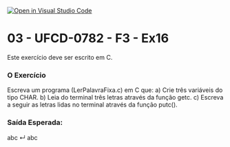 [![Open in Visual Studio Code](https://classroom.github.com/assets/open-in-vscode-718a45dd9cf7e7f842a935f5ebbe5719a5e09af4491e668f4dbf3b35d5cca122.svg)](https://classroom.github.com/online_ide?assignment_repo_id=10954804&assignment_repo_type=AssignmentRepo)
# 03 - UFCD-0782 - F3 - Ex16
Este exercício deve ser escrito em C.

### O Exercício
Escreva um programa (LerPalavraFixa.c) em C que:
a)	Crie três variáveis do tipo CHAR.
b)	Leia do terminal três letras através da função getc.
c)	Escreva a seguir as letras lidas no terminal através da função putc().



### Saída Esperada:
abc ↵
abc








